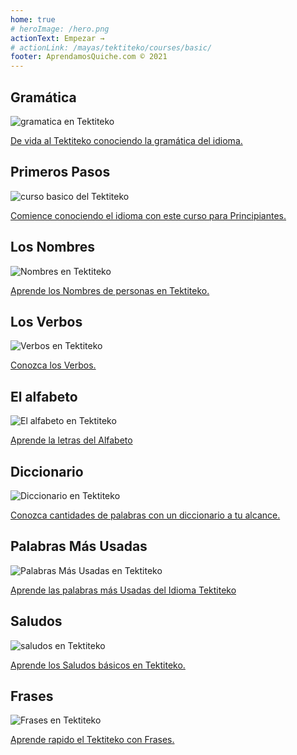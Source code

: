 ```yaml
---
home: true
# heroImage: /hero.png
actionText: Empezar →
# actionLink: /mayas/tektiteko/courses/basic/
footer: AprendamosQuiche.com © 2021 
---
```


<div class="features">
  <div class="feature">
    <h2>Gramática </h2>
    <img src="/home/grammar.jpg" alt="gramatica en Tektiteko">
    <p><a href="/mayas/tektiteko/grammar_tektiteko/alphabet_tektiteko/">De vida al Tektiteko conociendo la gramática del idioma.</a></p>
  </div>
  <div class="feature">
    <h2>Primeros Pasos</h2>
    <img src="/home/courses.jpg" alt="curso basico del Tektiteko">
    <p><a href="/mayas/tektiteko/courses_tektiteko/basic_tektiteko/">Comience conociendo el idioma con este curso para Principiantes.</a></p>
  </div>
  <div class="feature">
    <h2>Los Nombres</h2>
    <img src="/home/people.jpg" alt="Nombres en Tektiteko">
    <p><a href="/mayas/tektiteko/vocabulary_tektiteko/people_tektiteko/">Aprende los Nombres de personas en Tektiteko.</a></p>
  </div>
   <div class="feature">
    <h2>Los Verbos </h2>
    <img src="/home/verbs.png" alt="Verbos en Tektiteko">
    <p><a href="/mayas/tektiteko/grammar_tektiteko/verbs_tektiteko/">Conozca los Verbos.</a></p>
  </div>
  <div class="feature">
    <h2>El alfabeto</h2>
    <img src="/home/alphabet.jpg" alt="El alfabeto en Tektiteko">
    <p><a href="/mayas/tektiteko/grammar_tektiteko/alphabet_tektiteko/">Aprende la letras del Alfabeto</a></p>
  </div>
     <div class="feature">
    <h2>Diccionario</h2>
    <img src="/home/dictionary.jpg" alt="Diccionario en Tektiteko">
    <p><a href="/mayas/tektiteko/dictionary_tektiteko/">Conozca cantidades de palabras con un diccionario a tu alcance.</a></p>
  </div>
  <div class="feature">
    <h2>Palabras Más Usadas</h2>
    <img src="/home/more_used.jpg" alt="Palabras Más Usadas en Tektiteko">
    <p><a href="/mayas/tektiteko/vocabulary_tektiteko/more_used_tektiteko/">Aprende las palabras más Usadas del Idioma Tektiteko</a></p>
  </div>
    <div class="feature">
    <h2>Saludos</h2>
    <img src="/home/greetings.jpg" alt="saludos en Tektiteko">
    <p><a href="/mayas/tektiteko/vocabulary_tektiteko/greetings_tektiteko/">Aprende los Saludos básicos en Tektiteko.</a></p>
  </div>
   <div class="feature">
    <h2>Frases</h2>
    <img src="/home/phrases.jpg" alt="Frases en Tektiteko">
    <p><a href="/mayas/tektiteko/vocabulary_tektiteko/phrases_tektiteko/">Aprende rapido el Tektiteko con Frases.</a></p>
  </div>
</div>

<!-- <counter/> -->